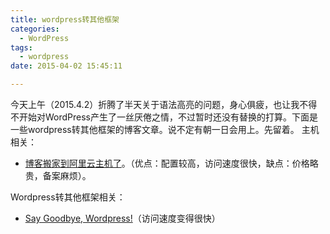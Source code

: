 ```yaml
---
title: wordpress转其他框架
categories:
  - WordPress
tags:
  - wordpress
date: 2015-04-02 15:45:11

---
```


今天上午（2015.4.2）折腾了半天关于语法高亮的问题，身心俱疲，也让我不得不开始对WordPress产生了一丝厌倦之情，不过暂时还没有替换的打算。下面是一些wordpress转其他框架的博客文章。说不定有朝一日会用上。先留着。 主机相关：

- [博客搬家到阿里云主机了](http://www.tanhao.me/talk/851.html/)。（优点：配置较高，访问速度很快，缺点：价格略贵，备案麻烦）。

Wordpress转其他框架相关：

- [Say Goodbye, Wordpress!](http://www.tanhao.me/talk/150327.html/)（访问速度变得很快）
